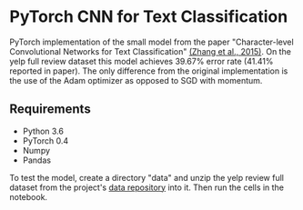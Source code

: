 # PyTorch CNN for Text Classification
PyTorch implementation of the small model from the paper "Character-level Convolutional Networks for Text Classification" [(Zhang et al., 2015)](http://papers.nips.cc/paper/5782-character-level-convolutional-networks-for-text-classification.pdf?spm=a2c4e.11153940.blogcont576283.36.3ac276778WChsu&file=5782-character-level-convolutional-networks-for-text-classification.pdf). On the yelp full review dataset this model achieves 39.67% error rate (41.41% reported in paper). The only difference from the original implementation is the use of the Adam optimizer as opposed to SGD with momentum.

## Requirements
- Python 3.6
- PyTorch 0.4
- Numpy
- Pandas

To test the model, create a directory "data" and unzip the yelp review full dataset from the project's [data repository](https://drive.google.com/drive/u/1/folders/0Bz8a_Dbh9Qhbfll6bVpmNUtUcFdjYmF2SEpmZUZUcVNiMUw1TWN6RDV3a0JHT3kxLVhVR2M) into it. Then run the cells in the notebook.

